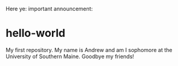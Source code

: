 Here ye: important announcement: 
# hello-world
My first repository.
My name is Andrew and am I sophomore at the University of Southern Maine.
Goodbye my friends!
